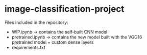 # image-classification-project

Files included in the repository:

- WIP.ipynb -> contains the self-built CNN model
- pretrained.ipynb -> contains the new model built with the VGG16 pretrained model + custom dense layers
- requirements.txt 
